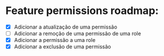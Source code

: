 # Feature permissions roadmap:
- [X] Adicionar a atualização de uma permissão
- [ ] Adicionar a remoção de uma permissão de uma role
- [X] Adicionar a permissão a uma role
- [X] Adicionar a exclusão de uma permissão